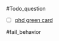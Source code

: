 #Todo_question  
- [ ] [phd  green card](https://cset.georgetown.edu/wp-content/uploads/CSET-The-Long-Term-Stay-Rates-of-International-STEM-PhD-Graduates.pdf)  

#fail_behavior 

